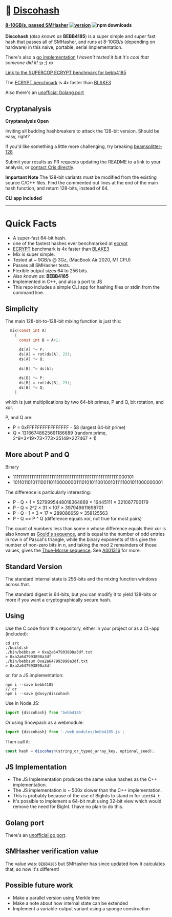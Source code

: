 # :dancers: [Discohash](https://github.com/cris691/discohash)

#### **[8-10GB/s, passed SMHasher](https://github.com/rurban/smhasher/blob/master/doc/BEBB4185.txt)**  [![version](https://img.shields.io/npm/v/bebb4185.svg?label=&color=0080FF)](https://github.com/cris691/discohash/releases/latest) ![npm downloads](https://img.shields.io/npm/dt/bebb4185)

**Discohash** (*also known as* **BEBB4185**) is a super simple and super fast hash that passes all of SMHasher, and runs at 8-10GB/s (depending on hardware) in this naive, portable, serial implementation.

There's also a [go implementation](https://github.com/dgryski/go-disco) *I haven't tested it but it's cool that someone did it!* :p ;) xx

[Link to the SUPERCOP ECRYPT benchmark for bebb4185](https://bench.cr.yp.to/impl-hash/bebb4185.html)

The [ECRYPT benchmark](https://bench.cr.yp.to/impl-hash/bebb4185.html) is 4x faster than [BLAKE3](https://bench.cr.yp.to/impl-hash/blake3.html)

Also there's an [unofficial Golang port](https://github.com/dgryski/go-disco)

## Cryptanalysis

**Cryptanalysis Open**

Inviting all budding hashbreakers to attack the 128-bit version. Should be easy, right?

If you'd like something a little more challenging, try breaking [beamsplitter-128](https://github.com/cris691/beamsplitter)

Submit your results as PR requests updating the README to a link to your analysis, or [contact Cris directly](mailto:cris@dosycorp.com).

**Important Note** The 128-bit variants must be modified from the existing source C/C++ files. Find the commented out lines at the end of the main hash function, and return 128-bits, instead of 64.

**CLI app included**

------

# Quick Facts

- A super-fast 64-bit hash.
- one of the fastest hashes ever benchmarked at [ecrypt](https://bench.cr.yp.to/impl-hash/bebb4185.html)
- [ECRYPT](https://bench.cr.yp.to/impl-hash/bebb4185.html) benchmark is 4x faster than [BLAKE3](https://bench.cr.yp.to/impl-hash/blake3.html)
- Mix is super simple.
- Tested at ~ 9GB/s @ 3Gz, (MacBook Air 2020, M1 CPU)
- Passes all SMHasher tests.
- Flexible output sizes 64 to 256 bits. 
- *Also known as*: **BEBB4185**
- Implemented in C++, and also a port to JS
- This repo includes a simple CLI app for hashing files or stdin from the command line.

## Simplicity

The main 128-bit-to-128-bit mixing function is just this:

```c
  mix(const int A)
    {
      const int B = A+1;
      
      ds[A] *= P;
      ds[A] = rot(ds[A], 23);
      ds[A] *= Q;
      
      ds[B] ^= ds[A];

      ds[B] *= P;
      ds[B] = rot(ds[B], 23);
      ds[B] *= Q;
    }
```

which is just multiplications by two 64-bit primes, P and Q, bit rotation, and xor.

P, and Q are:

- P = 0xFFFFFFFFFFFFFFFF - 58           (largest 64-bit prime)
- Q = 13166748625691186689              (random prime, 2^9×3×19×73×773×35149×227467 + 1)

## More about P and Q

Binary

- 1111111111111111111111111111111111111111111111111111111111000101
- 1011011010111001101100000001110101011001001011111001011000000001

The difference is particularly interesting:

- P - Q + 1 = 5279995448018364869 = 16445111 × 321067790179
- P - Q = 2^2 × 31 × 107 × 397949611698701 
- P - Q - 1 = 3 × 17 × 289086659 × 358125563 
- P - Q == P ^ Q                        (difference equals xor, not true for most pairs)

The count of numbers less than some n whose difference equals their xor is also known as [Gould's sequence](https://en.wikipedia.org/wiki/Gould%27s_sequence), and is equal to the number of odd entries in row n of Pascal's triangle, while the binary exponents of this give the number of non-zero bits in n, and taking the mod 2 remainders of those values, gives the [Thue-Morse sequence](https://en.wikipedia.org/wiki/Thue%E2%80%93Morse_sequence). See [A001316](https://oeis.org/A001316) for more.

## Standard Version 

The standard internal state is 256-bits and the mixing function windows across that.

The standard digest is 64-bits, but you can modify it to yield 128-bits or more if you want a cryptographically secure hash.

## Using

Use the C code from this repository, either in your project or as a CL-app (included):

```console
cd src
./build.sh
./bin/bebbsum < 0xa2a647993898a3df.txt
> 0xa2a647993898a3df
./bin/bebbsum 0xa2a647993898a3df.txt
> 0xa2a647993898a3df
```

or, for a JS implementation:

```console
npm i --save bebb4185
// or
npm i --save @dosy/discohash
```

Use in Node.JS:

```js
import {discohash} from 'bebb4185'
```

Or using Snowpack as a webmodule:

```js
import {discohash} from './web_modules/bebb4185.js';
```

Then call it:

```js
const hash = discohash(string_or_typed_array_key, optional_seed);
```

## JS Implementation

- The JS Implementation produces the same value hashes as the C++ implementation.
- The JS implementation is ~ 500x slower than the C++ implementation.
- This is probably because of the use of BigInts to stand in for `uint64_t`
- It's possible to implement a 64-bit mult using 32-bit view which would remove the need for BigInt. I have no plan to do this.

## Golang port

There's an [unofficial go port](https://github.com/dgryski/go-disco).

## SMHasher verification value

The value was: `BEBB4185` but SMHasher has since updated how it calculates that, so now it's different!

## Possible future work

- Make a parallel version using Merkle tree
- Make a note about how internal state can be extended
- Implement a variable-output variant using a sponge construction
